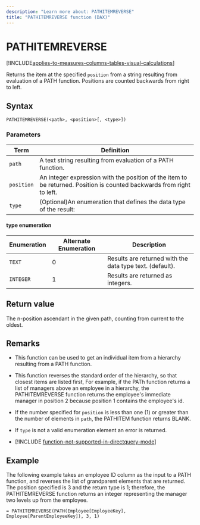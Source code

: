 ```yaml
---
description: "Learn more about: PATHITEMREVERSE"
title: "PATHITEMREVERSE function (DAX)"
---
```

# PATHITEMREVERSE

[!INCLUDE[applies-to-measures-columns-tables-visual-calculations](includes/applies-to-measures-columns-tables-visual-calculations.md)]

Returns the item at the specified `position` from a string resulting from evaluation of a PATH function. Positions are counted backwards from right to left.

## Syntax

```dax
PATHITEMREVERSE(<path>, <position>[, <type>])
```

### Parameters

|Term|Definition|
|--------|--------------|
|`path`| A text string resulting from evaluation of a PATH function.      |
|`position`|  An integer expression with the position of the item to be returned. Position is counted backwards from right to left.    |
|`type`|  (Optional)An enumeration that defines the data type of the result:  |

#### type enumeration

|Enumeration|Alternate Enumeration|Description|
|-----|-----|-----|
|`TEXT`|0|Results are returned with the data type text. (default).|
|`INTEGER`|1|Results are returned as integers.|

## Return value

The n-position ascendant in the given path, counting from current to the oldest.

## Remarks

- This function can be used to get an individual item from a hierarchy resulting from a PATH function.

- This function reverses the standard order of the hierarchy, so that closest items are listed first, For example, if the PATh function returns a list of managers above an employee in a hierarchy, the PATHITEMREVERSE function returns the employee's immediate manager in position 2 because position 1 contains the employee's id.

- If the number specified for `position` is less than one (1) or greater than the number of elements in `path`, the PATHITEM function  returns BLANK.

- If `type` is not a valid enumeration element an error is returned.

- [!INCLUDE [function-not-supported-in-directquery-mode](includes/function-not-supported-in-directquery-mode.md)]

## Example

The following example takes an employee ID column as the input to a PATH function, and reverses the list of grandparent elements that are returned. The position specified is 3 and the return type is 1; therefore, the PATHITEMREVERSE function returns an integer representing the manager two levels up from the employee.

```dax
= PATHITEMREVERSE(PATH(Employee[EmployeeKey], Employee[ParentEmployeeKey]), 3, 1)
```
